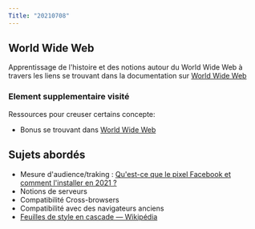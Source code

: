 ```yaml
---
Title: "20210708"
---
```


## World Wide Web
Apprentissage de l'histoire et des notions autour du World Wide Web à travers les liens se trouvant dans la documentation sur [World Wide Web](../documentations-et-ressources/internet/world-wide-web.md)

### Element supplementaire visité
Ressources pour creuser certains concepte:
- Bonus se trouvant dans [World Wide Web](../documentations-et-ressources/internet/world-wide-web.md)

## Sujets abordés
- Mesure d'audience/traking : [Qu'est-ce que le pixel Facebook et comment l'installer en 2021 ?](https://daniloduchesnes.com/blog/pixel-facebook-comment-installer/)
- Notions de serveurs
- Compatibilité Cross-browsers
- Compatibilité avec des navigateurs anciens
- [Feuilles de style en cascade — Wikipédia](https://fr.wikipedia.org/wiki/Feuilles_de_style_en_cascade#Cascade_des_styles)
